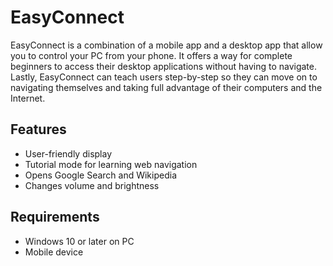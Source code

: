 # EasyConnect

EasyConnect is a combination of a mobile app and a desktop app that allow you to control your PC from your phone. It offers a way for complete beginners to access their desktop applications without having to navigate. Lastly, EasyConnect can teach users step-by-step so they can move on to navigating themselves and taking full advantage of their computers and the Internet.


## Features

* User-friendly display
* Tutorial mode for learning web navigation
* Opens Google Search and Wikipedia
* Changes volume and brightness


## Requirements

* Windows 10 or later on PC
* Mobile device


